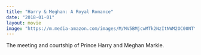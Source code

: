 ```yaml
---
title: "Harry & Meghan: A Royal Romance"
date: "2018-01-01"
layout: movie
image: "https://m.media-amazon.com/images/M/MV5BMjcwMTk2NzItNWM2OC00NTY4LWFlY2MtNTUzNThiMGY1NjA3XkEyXkFqcGdeQXVyNjc2NTQzMjU@._V1_SX300.jpg"
---
```


The meeting and courtship of Prince Harry and Meghan Markle.
